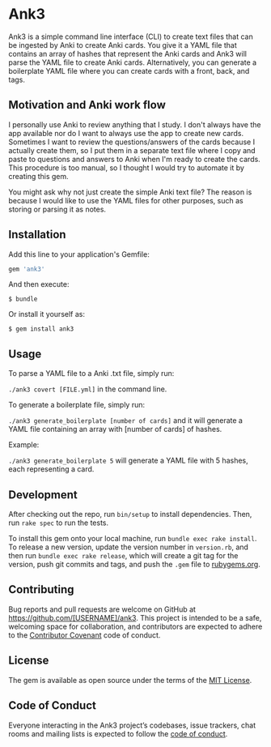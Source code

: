 # Ank3

Ank3 is a simple command line interface (CLI) to create text files that can be ingested by Anki to create Anki cards.
You give it a YAML file that contains an array of hashes that represent the Anki cards and Ank3
will parse the YAML file to create Anki cards. Alternatively, you can generate a boilerplate YAML
file where you can create cards with a front, back, and tags.

## Motivation and Anki work flow

I personally use Anki to review anything that I study. I don't always have the app available
nor do I want to always use the app to create new cards. Sometimes I want to review the questions/answers
of the cards because I actually create them, so I put them in a separate text file where I copy and paste
to questions and answers to Anki when I'm ready to create the cards. This procedure is too manual, so I
thought I would try to automate it by creating this gem.

You might ask why not just create the simple Anki text file? 
The reason is because I would like to use the YAML files for other purposes, such 
as storing or parsing it as notes. 

## Installation

Add this line to your application's Gemfile:

```ruby
gem 'ank3'
```

And then execute:

    $ bundle

Or install it yourself as:

    $ gem install ank3

## Usage

To parse a YAML file to a Anki .txt file, simply run:

```./ank3 covert [FILE.yml]``` in the command line.

To generate a boilerplate file, simply run:

```./ank3 generate_boilerplate [number of cards]``` and it will generate a YAML file
containing an array with [number of cards] of hashes.

Example:

```./ank3 generate_boilerplate 5``` will generate a YAML file with 5 hashes, each representing a card.


## Development

After checking out the repo, run `bin/setup` to install dependencies. Then, run `rake spec` to run the tests. 

To install this gem onto your local machine, run `bundle exec rake install`. To release a new version, update the version number in `version.rb`, and then run `bundle exec rake release`, which will create a git tag for the version, push git commits and tags, and push the `.gem` file to [rubygems.org](https://rubygems.org).

## Contributing

Bug reports and pull requests are welcome on GitHub at https://github.com/[USERNAME]/ank3. This project is intended to be a safe, welcoming space for collaboration, and contributors are expected to adhere to the [Contributor Covenant](http://contributor-covenant.org) code of conduct.

## License

The gem is available as open source under the terms of the [MIT License](https://opensource.org/licenses/MIT).

## Code of Conduct

Everyone interacting in the Ank3 project’s codebases, issue trackers, chat rooms and mailing lists is expected to follow the [code of conduct](https://github.com/[USERNAME]/ank3/blob/master/CODE_OF_CONDUCT.md).
